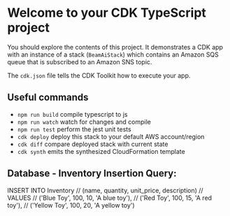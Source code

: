 # Welcome to your CDK TypeScript project

You should explore the contents of this project. It demonstrates a CDK app with an instance of a stack (`BeamAiStack`)
which contains an Amazon SQS queue that is subscribed to an Amazon SNS topic.

The `cdk.json` file tells the CDK Toolkit how to execute your app.

## Useful commands

* `npm run build`   compile typescript to js
* `npm run watch`   watch for changes and compile
* `npm run test`    perform the jest unit tests
* `cdk deploy`      deploy this stack to your default AWS account/region
* `cdk diff`        compare deployed stack with current state
* `cdk synth`       emits the synthesized CloudFormation template

## Database - Inventory Insertion Query:

INSERT INTO Inventory
    // (name, quantity, unit_price, description)
    // VALUES
    // ('Blue Toy', 100, 10, 'A blue toy'),
    // ('Red Toy', 100, 15, 'A red toy'),
    // ('Yellow Toy', 100, 20, 'A yellow toy')
